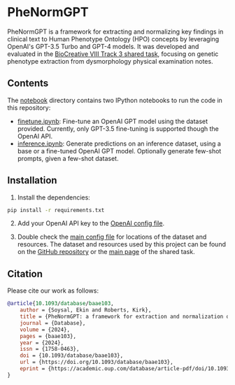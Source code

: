 # PheNormGPT

PheNormGPT is a framework for extracting and normalizing key findings in clinical text to Human Phenotype Ontology (HPO) concepts by leveraging OpenAI's GPT-3.5 Turbo and GPT-4 models. It was developed and evaluated in the [BioCreative VIII Track 3 shared task](https://biocreative.bioinformatics.udel.edu/tasks/biocreative-viii/track-3/), focusing on genetic phenotype extraction from dysmorphology physical examination notes.

## Contents

The [notebook](src/phenormgpt/notebook/) directory contains two IPython notebooks to run the code in this repository:
- [finetune.ipynb](src/phenormgpt/notebook/finetune.ipynb): Fine-tune an OpenAI GPT model using the dataset provided. Currently, only GPT-3.5 fine-tuning is supported though the OpenAI API.
- [inference.ipynb](src/phenormgpt/notebook/inference.ipynb): Generate predictions on an inference dataset, using a base or a fine-tuned OpenAI GPT model. Optionally generate few-shot prompts, given a few-shot dataset.

## Installation

1. Install the dependencies:

```bash
pip install -r requirements.txt
```

2. Add your OpenAI API key to the [OpenAI config file](src/phenormgpt/config/openai_config.py).

3. Double check the [main config file](src/phenormgpt/config/config.py) for locations of the dataset and resources. The dataset and resources used by this project can be found on the [GitHub repository](https://github.com/Ian-Campbell-Lab/Clinical-Genetics-Training-Data/) or the [main page](https://biocreative.bioinformatics.udel.edu/tasks/biocreative-viii/track-3/) of the shared task.

## Citation

Please cite our work as follows:
```bibtex
@article{10.1093/database/baae103,
    author = {Soysal, Ekin and Roberts, Kirk},
    title = {PheNormGPT: a framework for extraction and normalization of key medical findings},
    journal = {Database},
    volume = {2024},
    pages = {baae103},
    year = {2024},
    issn = {1758-0463},
    doi = {10.1093/database/baae103},
    url = {https://doi.org/10.1093/database/baae103},
    eprint = {https://academic.oup.com/database/article-pdf/doi/10.1093/database/baae103/60093736/baae103.pdf},
}
```